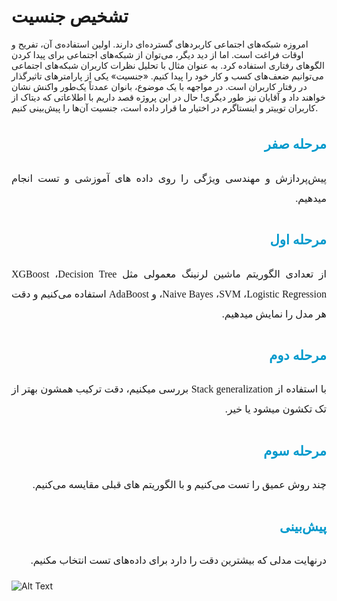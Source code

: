 #  تشخیص جنسیت

امروزه شبکه‌های اجتماعی کاربردهای گسترده‌ای دارند. اولین استفاده‌ی آن، تفریح و اوقات فراغت است. اما از دید دیگر، می‌توان از شبکه‌های اجتماعی برای پیدا کردن الگوهای رفتاری استفاده کرد. به عنوان مثال با تحلیل نظرات کاربران شبکه‌های اجتماعی می‌توانیم ضعف‌های کسب و کار خود را پیدا کنیم. «جنسیت» یکی از پارامترهای تاثیرگذار در رفتار کاربران است. در مواجهه با یک موضوع، بانوان عمدتاً یک‌طور واکنش نشان خواهند داد و آقایان نیز طور دیگری! حال در این پروژه قصد داریم با اطلاعاتی که دیتاک از کاربران توییتر و اینستاگرم در اختیار ما قرار داده است، جنسیت آن‌ها را پیش‌بینی کنیم. 

<h2 align=right style="line-height:200%;font-family:vazir;color:#0099cc">
<font face="vazir" color="#0099cc">
مرحله صفر
</font>
</h2>
<p dir=rtl style="direction: rtl; text-align: justify; line-height:200%; font-family:vazir; font-size:medium">
<font face="vazir" size=3>
پیش‌پردازش و مهندسی ویژگی را روی داده های آموزشی و تست انجام میدهیم.

</font>
</p>

<h2 align=right style="line-height:200%;font-family:vazir;color:#0099cc">
<font face="vazir" color="#0099cc">
مرحله اول
</font>
</h2>
<p dir=rtl style="direction: rtl; text-align: justify; line-height:200%; font-family:vazir; font-size:medium">
<font face="vazir" size=3>
    از تعدادی الگوریتم ماشین لرنینگ معمولی مثل XGBoost ،Decision Tree ،Naive Bayes ،SVM ،Logistic Regression و  AdaBoost    استفاده می‌کنیم 
 و دقت هر مدل را نمایش میدهیم.

</font>
</p>

<h2 align=right style="line-height:200%;font-family:vazir;color:#0099cc">
<font face="vazir" color="#0099cc">
مرحله دوم
</font>
</h2>
<p dir=rtl style="direction: rtl; text-align: justify; line-height:200%; font-family:vazir; font-size:medium">
<font face="vazir" size=3>
  با استفاده از Stack generalization بررسی میکنیم، دقت ترکیب همشون بهتر از تک تکشون میشود یا خیر.

</font>
</p>

<h2 align=right style="line-height:200%;font-family:vazir;color:#0099cc">
<font face="vazir" color="#0099cc">
مرحله سوم
</font>
</h2>
<p dir=rtl style="direction: rtl; text-align: justify; line-height:200%; font-family:vazir; font-size:medium">
<font face="vazir" size=3>
  چند روش عمیق را تست می‌کنیم و با الگوریتم های قبلی مقایسه می‌کنیم.

</font>
</p>
<h2 align=right style="line-height:200%;font-family:vazir;color:#0099cc">
<font face="vazir" color="#0099cc">
پیش‌بینی
</font>
</h2>
<p dir=rtl style="direction: rtl; text-align: justify; line-height:200%; font-family:vazir; font-size:medium">
<font face="vazir" size=3>
  درنهایت مدلی که بیشترین دقت را دارد برای داده‌های تست انتخاب مکنیم.

</font>
</p>


![Alt Text](/image/a-guide-to-social-network-analysis-and-its-use-cases.jpg)



